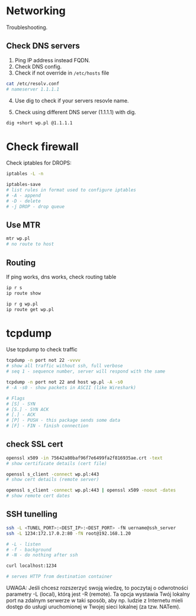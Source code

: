 # Networking

Troubleshooting.

## Check DNS servers

1. Ping IP address instead FQDN.
2. Check DNS config.
3. Check if not override in `/etc/hosts` file 

```sh
cat /etc/resolv.conf
# nameserver 1.1.1.1
```

4. Use dig to check if your servers resovle name.

5. Check using different DNS server (1.1.1.1) with dig.

```sh
dig +short wp.pl @1.1.1.1
```

# Check firewall

Check iptables for DROPS:

```sh
iptables -L -n

iptables-save
# list rules in format used to configure iptables
# -A - append
# -D - delete
# -j DROP - drop queue
```

## Use MTR

```sh
mtr wp.pl
# no route to host
```

## Routing

If ping works, dns works, check routing table

```sh
ip r s
ip route show

ip r g wp.pl
ip route get wp.pl
```

# tcpdump

Use tcpdump to check traffic

```sh
tcpdump -n port not 22 -vvvv
# show all traffic without ssh, full verbose
# seq 1 - sequence number, server will respond with the same

tcpdump -n port not 22 and host wp.pl -A -s0
# -A -s0 - show packets in ASCII (like Wireshark)

# Flags
# [S] - SYN
# [S.] - SYN ACK
# [.] - ACK
# [P] - PUSH - this package sends some data
# [F] - FIN - finish connection
```

## check SSL cert 

```sh
openssl x509 -in 75642a80baf96f7e6499fa2f816935ae.crt -text
# show certificate details (cert file)

openssl s_client -connect wp.pl:443
# show cert details (remote server)

openssl s_client -connect wp.pl:443 | openssl x509 -noout -dates
# show remote cert dates
```

## SSH tunelling

```sh
ssh -L <TUNEL_PORT>:<DEST_IP>:<DEST_PORT> -fN uername@ssh_server
ssh -L 1234:172.17.0.2:80 -fN root@192.168.1.20

# -L - listen
# -f - background
# -N - do nothing after ssh 

curl localhost:1234

# serves HTTP from destination container
```

UWAGA: Jeśli chcesz rozszerzyć swoją wiedzę, to poczytaj o odwrotności parametry -L (local), którą jest -R (remote). Ta opcja wystawia Twój lokalny port na zdalnym serwerze w taki sposób, aby np. ludzie z Internetu mieli dostęp do usługi uruchomionej w Twojej sieci lokalnej (za tzw. NATem).
